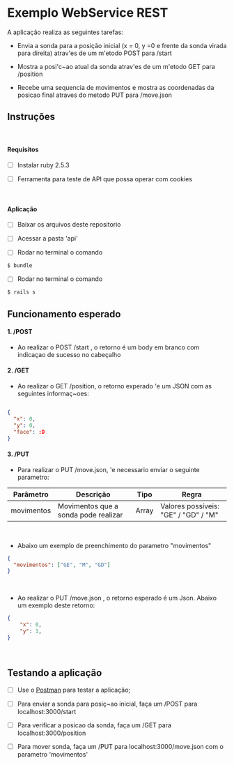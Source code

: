 # Exemplo WebService REST

A aplicação realiza as seguintes tarefas:

+ Envia a sonda para a posição inicial (x = 0, y =0 e frente da sonda virada para direita) atrav'es de um m'etodo POST para /start

+ Mostra a posi'c~ao atual da sonda atrav'es de um m'etodo GET para /position

+ Recebe uma sequencia de movimentos e mostra as coordenadas da posicao final atraves do metodo PUT para /move.json

## Instruções
&nbsp;
#### Requisitos ####

- [ ] Instalar ruby 2.5.3

- [ ] Ferramenta para teste de API que possa operar com cookies 

&nbsp;

#### Aplicação ####

- [ ] Baixar os arquivos deste repositorio

- [ ] Acessar a pasta 'api'

- [ ] Rodar no terminal o comando 

```bash
$ bundle
```

- [ ] Rodar no terminal o comando

```bash
$ rails s
```


## Funcionamento esperado

#### 1. /POST ####

+ Ao realizar o POST /start , o retorno é um body em branco com indicaçao de sucesso no cabeçalho
&nbsp;


#### 2. /GET ####

+ Ao realizar o GET /position, o retorno experado 'e um JSON com as seguintes informaç~oes:
&nbsp;

```json

{
  "x": 0,
  "y": 0,
  "face": :D
}
```

#### 3. /PUT ####

+ Para realizar o PUT /move.json, 'e necessario enviar o seguinte parametro:

| **Parâmetro** | **Descrição** | **Tipo** | **Regra** |
| ------------- | ------------- | ----------- | --------- |
| movimentos | Movimentos que a sonda pode realizar | Array | Valores possíveis: "GE" / "GD" / "M" |
&nbsp;

+ Abaixo um exemplo de preenchimento do parametro "movimentos"

```json
{
  "movimentos": ["GE", "M", "GD"]
}
```
&nbsp;

+ Ao realizar o PUT /move.json , o retorno esperado é um Json. Abaixo um exemplo deste retorno:
&nbsp;

```json
{
    "x": 0,
    "y": 1,
}
```
&nbsp;

## Testando a aplicação

- [ ] Use o [Postman](https://www.getpostman.com/) para testar a aplicação;
&nbsp;

- [ ] Para enviar a sonda para posiç~ao inicial, faça um /POST para localhost:3000/start
&nbsp;
- [ ] Para verificar a posicao da sonda, faça um /GET para localhost:3000/position
&nbsp;
- [ ] Para mover sonda, faça um /PUT para localhost:3000/move.json com o parametro 'movimentos'
&nbsp;
